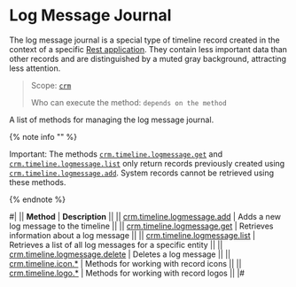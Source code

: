 # Log Message Journal

The log message journal is a special type of timeline record created in the context of a specific [Rest application](https://dev.bitrix.com/docs/chm_files/app.zip). They contain less important data than other records and are distinguished by a muted gray background, attracting less attention.

> Scope: [`crm`](../../../scopes/permissions.md)
>
> Who can execute the method: `depends on the method`

A list of methods for managing the log message journal.

{% note info "" %}

Important: The methods [`crm.timeline.logmessage.get`](./crm-timeline-logmessage-get.md) and [`crm.timeline.logmessage.list`](./crm-timeline-logmessage-list.md) only return records previously created using [`crm.timeline.logmessage.add`](./crm-timeline-logmessage-add.md). System records cannot be retrieved using these methods.

{% endnote %}

#|
|| **Method** | **Description** ||
|| [crm.timeline.logmessage.add](./crm-timeline-logmessage-add.md) | Adds a new log message to the timeline ||
|| [crm.timeline.logmessage.get](./crm-timeline-logmessage-get.md) | Retrieves information about a log message ||
|| [crm.timeline.logmessage.list](./crm-timeline-logmessage-list.md) | Retrieves a list of all log messages for a specific entity ||
|| [crm.timeline.logmessage.delete](./crm-timeline-logmessage-delete.md) | Deletes a log message ||
|| [crm.timeline.icon.*](./icons/index.md) | Methods for working with record icons ||
|| [crm.timeline.logo.*](./logo/index.md) | Methods for working with record logos ||
|#